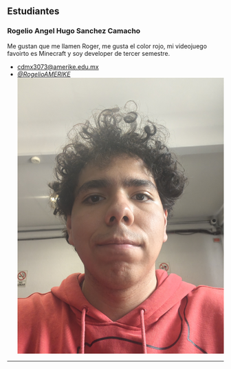 ## Estudiantes

 ### Rogelio Angel Hugo Sanchez Camacho

 Me gustan que me llamen Roger, me gusta el color rojo, mi videojuego favoirto es Minecraft y soy developer de tercer semestre.

 - [cdmx3073@amerike.edu.mx](cdmx3073@amerike.edu.mx)
 - [_@RogelioAMERIKE_](https://github.com/RogelioAMERIKE)
 ![Rogelio](../img/Rogelio.jpg)
 ---